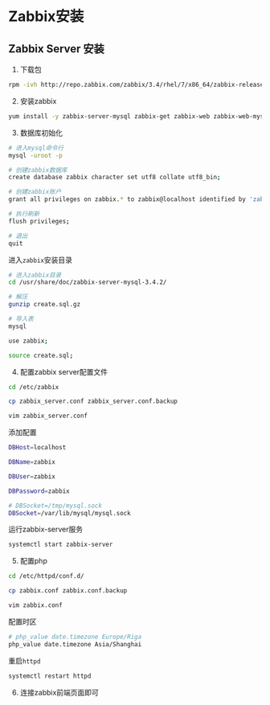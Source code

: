 # Zabbix安装

## Zabbix Server 安装

1. 下载包

```bash
rpm -ivh http://repo.zabbix.com/zabbix/3.4/rhel/7/x86_64/zabbix-release-3.4-2.el7.noarch.rpm
```

2. 安装zabbix

```bash
yum install -y zabbix-server-mysql zabbix-get zabbix-web zabbix-web-mysql zabbix-agent zabbix-sender
```

3. 数据库初始化

```bash
# 进入mysql命令行
mysql -uroot -p

# 创建zabbix数据库
create database zabbix character set utf8 collate utf8_bin;

# 创建zabbix账户
grant all privileges on zabbix.* to zabbix@localhost identified by 'zabbix';

# 执行刷新
flush privileges;

# 退出
quit
```

进入`zabbix`安装目录

```bash
# 进入zabbix目录
cd /usr/share/doc/zabbix-server-mysql-3.4.2/

# 解压
gunzip create.sql.gz

# 导入表
mysql

use zabbix;

source create.sql;

```

4. 配置zabbix server配置文件

```bash
cd /etc/zabbix

cp zabbix_server.conf zabbix_server.conf.backup

vim zabbix_server.conf
```

添加配置

```bash
DBHost=localhost

DBName=zabbix

DBUser=zabbix

DBPassword=zabbix

# DBSocket=/tmp/mysql.sock
DBSocket=/var/lib/mysql/mysql.sock
```

运行zabbix-server服务

```bash
systemctl start zabbix-server
```

5. 配置php

```bash
cd /etc/httpd/conf.d/

cp zabbix.conf zabbix.conf.backup

vim zabbix.conf
```

配置时区

```bash
# php_value date.timezone Europe/Riga
php_value date.timezone Asia/Shanghai
```

重启`httpd`

```bash
systemctl restart httpd
```

6. 连接zabbix前端页面即可
